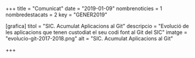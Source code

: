 +++
title           = "Comunicat"
date	 	  	    = "2019-01-09"
nombrenoticies  = 1
nombredestacats = 2
key 		  	    = "GENER2019"

[grafica]
titol      = "SIC. Acumulat Aplicacions al Git"
descripcio = "Evolució de les aplicacions que tenen custodiat el seu codi font al Git del SIC"
imatge     = "evolucio-git-2017-2018.png"
alt        = "SIC. Acumulat Aplicacions al Git"

+++
